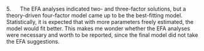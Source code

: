 5.      The EFA analyses indicated two- and three-factor solutions, but
a theory-driven four-factor model came up to be the best-fitting model.
Statistically, it is expected that with more parameters freely
estimated, the model would fit better. This makes me wonder whether the
EFA analyses were necessary and worth to be reported, since the final
model did not take the EFA suggestions.

